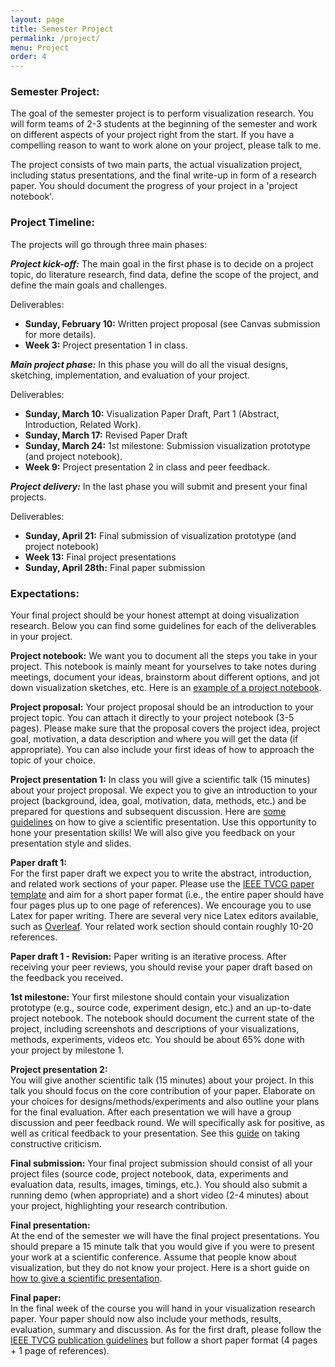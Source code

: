 ```yaml
---
layout: page
title: Semester Project
permalink: /project/
menu: Project
order: 4
---
```



### Semester Project:
The goal of the semester project is to perform visualization research. You will form teams of 2-3 students at the beginning of the semester and work on different aspects of your project right from the start. If you have a compelling reason to want to work alone on your project, please talk to me.

The project consists of two main parts, the actual visualization project, including status presentations, and the final write-up in form of a research paper. You should document the progress of your project in a 'project notebook'. 

### Project Timeline:
The projects will go through three main phases:

***Project kick-off:*** The main goal in the first phase is to decide on a project topic, do literature research, find data, define the scope of the project, and define the main goals and challenges. 

Deliverables: 

* **Sunday, February 10:** Written project proposal (see Canvas submission for more details).
* **Week 3:** Project presentation 1 in class.

***Main project phase:*** In this phase you will do all the visual designs, sketching, implementation, and evaluation of your project. 

Deliverables:

* **Sunday, March 10:** Visualization Paper Draft, Part 1 (Abstract, Introduction, Related Work). 
* **Sunday, March 17:** Revised Paper Draft
* **Sunday, March 24:** 1st milestone: Submission visualization prototype (and project notebook). 
* **Week 9:** Project presentation 2 in class and peer feedback.

***Project delivery:*** In the last phase you will submit and present your final projects.

Deliverables:

* **Sunday, April 21:** Final submission of visualization prototype (and project notebook)
* **Week 13:** Final project presentations
* **Sunday, April 28th:** Final paper submission


### Expectations:
Your final project should be your honest attempt at doing visualization research. Below you can find some guidelines for each of the deliverables in your project.

**Project notebook:** We want you to document all the steps you take in your project. This notebook is mainly meant for yourselves to take notes during meetings, document your ideas, brainstorm about different options, and jot down visualization sketches, etc. Here is an [example of a project notebook](/assets/material/BechdelTest_ProcessBook.pdf).

**Project proposal:** Your project proposal should be an introduction to your project topic. You can attach it directly to your project notebook (3-5 pages). Please make sure that the proposal covers the project idea, project goal, motivation, a data description and where you will get the data (if appropriate). You can also include your first ideas of how to approach the topic of your choice. 

**Project presentation 1:** In class you will give a scientific talk (15 minutes) about your project proposal. We expect you to give an introduction to your project (background, idea, goal, motivation, data, methods, etc.) and be prepared for questions and subsequent discussion. Here are [some guidelines](https://www.elsevier.com/connect/how-to-give-a-dynamic-scientific-presentation) on how to give a scientific presentation. Use this opportunity to hone your presentation skills! We will also give you feedback on your presentation style and slides.
 
**Paper draft 1:**  
For the first paper draft we expect you to write the abstract, introduction, and related work sections of your paper. Please use the [IEEE TVCG paper template](http://junctionpublishing.org/vgtc/Track/vis-tvcg.html) and aim for a short paper format (i.e., the entire paper should have four pages plus up to one page of references). We encourage you to use Latex for paper writing. There are several very nice Latex editors available, such as [Overleaf](https://www.overleaf.com/). Your related work section should contain roughly 10-20 references.

**Paper draft 1 - Revision:** 
Paper writing is an iterative process. After receiving your peer reviews, you should revise your paper draft based on the feedback you received. 

**1st milestone:** 
Your first milestone should contain your visualization prototype (e.g., source code, experiment design, etc.) and an up-to-date project notebook. The notebook should document the current state of the project, including screenshots and descriptions of your visualizations, methods, experiments, videos etc. You should be about 65% done with your project by milestone 1. 
 
**Project presentation 2:**  
You will give another scientific talk (15 minutes) about your project. In this talk you should focus on the core contribution of your paper. Elaborate on your choices for designs/methods/experiments and also outline your plans for the final evaluation. After each presentation we will have a group discussion and peer feedback round. We will specifically ask for positive, as well as critical feedback to your presentation. See this [guide](https://www.bachelorsdegreeonline.com/blog/2013/how-to-handle-criticism-in-college-and-beyond/) on taking constructive criticism.

**Final submission:** 
Your final project submission should consist of all your project files (source code, project notebook, data, experiments and evaluation data, results, images, timings, etc.). You should also submit a running demo (when appropriate) and a short video (2-4 minutes) about your project, highlighting your research contribution.

**Final presentation:**  
At the end of the semester we will have the final project presentations. You should prepare a 15 minute talk that you would give if you were to present your work at a scientific conference. Assume that people know about visualization, but they do not know your project. Here is a short guide on [how to give a scientific presentation](https://www.elsevier.com/connect/how-to-give-a-dynamic-scientific-presentation).

**Final paper:**  
In the final week of the course you will hand in your visualization research paper. Your paper should now also include your methods, results, evaluation, summary and discussion. As for the first draft, please follow the [IEEE TVCG publication guidelines](http://junctionpublishing.org/vgtc/Track/vis-tvcg.html) but follow a short paper format (4 pages + 1 page of references).